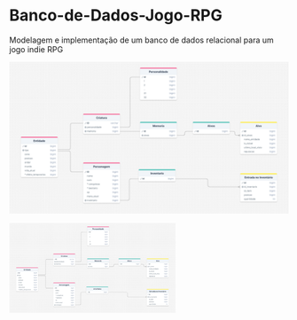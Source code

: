 # Banco-de-Dados-Jogo-RPG
Modelagem e implementação de um banco de dados relacional para um jogo indie RPG

![Modelagem do banco de dados relacional](modelagem_bd_jogo.png)

<img src="modelagem_bd_jogo.png" alt="Descrição da Imagem" width="300">
